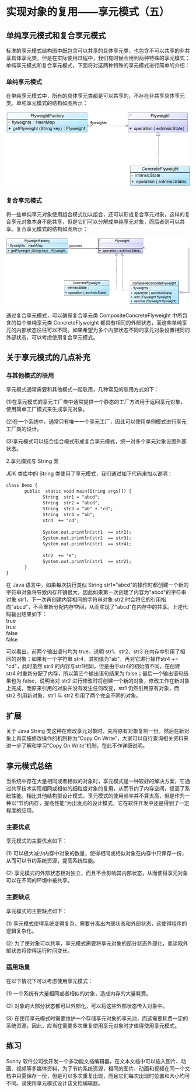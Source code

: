 # 实现对象的复用——享元模式（五）  

## 单纯享元模式和复合享元模式  

标准的享元模式结构图中既包含可以共享的具体享元类，也包含不可以共享的非共享具体享元类。但是在实际使用过程中，我们有时候会用到两种特殊的享元模式：单纯享元模式和复合享元模式，下面将对这两种特殊的享元模式进行简单的介绍：  

### 单纯享元模式

在单纯享元模式中，所有的具体享元类都是可以共享的，不存在非共享具体享元类。单纯享元模式的结构如图所示：

![单纯享元模式结构图](images/1339772995_2995.jpg)     

### 复合享元模式 

将一些单纯享元对象使用组合模式加以组合，还可以形成复合享元对象，这样的复合享元对象本身不能共享，但是它们可以分解成单纯享元对象，而后者则可以共享。复合享元模式的结构如图所示：

![复合享元模式结构图](images/1339773003_5870.jpg)   

通过复合享元模式，可以确保复合享元类 CompositeConcreteFlyweight 中所包含的每个单纯享元类 ConcreteFlyweight 都具有相同的外部状态，而这些单纯享元的内部状态往往可以不同。如果希望为多个内部状态不同的享元对象设置相同的外部状态，可以考虑使用复合享元模式。  

## 关于享元模式的几点补充  

### 与其他模式的联用 

享元模式通常需要和其他模式一起联用，几种常见的联用方式如下：  

(1)在享元模式的享元工厂类中通常提供一个静态的工厂方法用于返回享元对象，使用简单工厂模式来生成享元对象。  

(2)在一个系统中，通常只有唯一一个享元工厂，因此可以使用单例模式进行享元工厂类的设计。  

(3)享元模式可以结合组合模式形成复合享元模式，统一对多个享元对象设置外部状态。  

2.享元模式与 String 类  

JDK 类库中的 String 类使用了享元模式，我们通过如下代码来加以说明：

```
class Demo {
       public  static void main(String args[]) {
              String  str1 = "abcd";
              String  str2 = "abcd";
              String  str3 = "ab" + "cd";
              String  str4 = "ab";
              str4  += "cd";
             
              System.out.println(str1  == str2);
              System.out.println(str1  == str3);
              System.out.println(str1  == str4);
             
              str2  += "e";
              System.out.println(str1  == str2);
       }
}
```

在 Java 语言中，如果每次执行类似 String str1="abcd"的操作时都创建一个新的字符串对象将导致内存开销很大，因此如果第一次创建了内容为"abcd"的字符串对象 str1，下一次再创建内容相同的字符串对象 str2 时会将它的引用指向"abcd"，不会重新分配内存空间，从而实现了"abcd"在内存中的共享。上述代码输出结果如下：  
true  
true  
false  
false  

可以看出，前两个输出语句均为 true，说明 str1、str2、str3 在内存中引用了相同的对象；如果有一个字符串 str4，其初值为"ab"，再对它进行操作str4 += "cd"，此时虽然 str4 的内容与str1相同，但是由于str4的初始值不同，在创建 str4 时重新分配了内存，所以第三个输出语句结果为 false；最后一个输出语句结果也为 false，说明当对 str2 进行修改时将创建一个新的对象，修改工作在新对象上完成，而原来引用的对象并没有发生任何改变，str1 仍然引用原有对象，而 str2 引用新对象，str1 与 str2 引用了两个完全不同的对象。  
 
## 扩展
  
关于 Java String 类这种在修改享元对象时，先将原有对象复制一份，然后在新对象上再实施修改操作的机制称为“Copy On Write”，大家可以自行查询相关资料来进一步了解和学习“Copy On Write”机制，在此不作详细说明。  

## 享元模式总结  

当系统中存在大量相同或者相似的对象时，享元模式是一种较好的解决方案，它通过共享技术实现相同或相似的细粒度对象的复用，从而节约了内存空间，提高了系统性能。相比其他结构型设计模式，享元模式的使用频率并不算太高，但是作为一种以“节约内存，提高性能”为出发点的设计模式，它在软件开发中还是得到了一定程度的应用。  

### 主要优点

享元模式的主要优点如下：  

(1) 可以极大减少内存中对象的数量，使得相同或相似对象在内存中只保存一份，从而可以节约系统资源，提高系统性能。  

(2) 享元模式的外部状态相对独立，而且不会影响其内部状态，从而使得享元对象可以在不同的环境中被共享。  

### 主要缺点  

享元模式的主要缺点如下：  

(1) 享元模式使得系统变得复杂，需要分离出内部状态和外部状态，这使得程序的逻辑复杂化。  

(2) 为了使对象可以共享，享元模式需要将享元对象的部分状态外部化，而读取外部状态将使得运行时间变长。  

### 适用场景

在以下情况下可以考虑使用享元模式：  

(1) 一个系统有大量相同或者相似的对象，造成内存的大量耗费。  

(2) 对象的大部分状态都可以外部化，可以将这些外部状态传入对象中。  

(3) 在使用享元模式时需要维护一个存储享元对象的享元池，而这需要耗费一定的系统资源，因此，应当在需要多次重复使用享元对象时才值得使用享元模式。  

## 练习   

Sunny 软件公司欲开发一个多功能文档编辑器，在文本文档中可以插入图片、动画、视频等多媒体资料，为了节约系统资源，相同的图片、动画和视频在同一个文档中只需保存一份，但是可以多次重复出现，而且它们每次出现时位置和大小均可不同。试使用享元模式设计该文档编辑器。